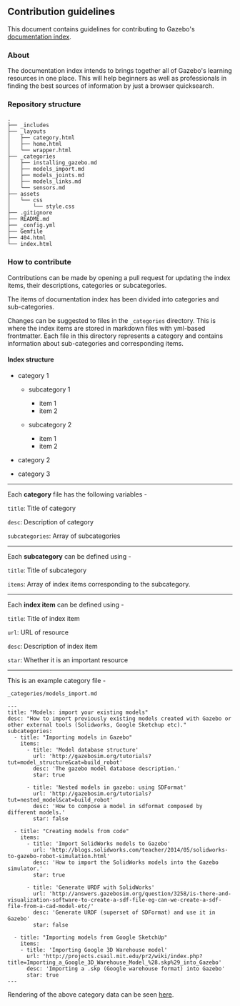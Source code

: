 ## Contribution guidelines

This document contains guidelines for contributing to Gazebo's [documentation index](https://osrf.github.io/gz-bigindex/). 

### About

The documentation index intends to brings together all of Gazebo's learning resources in one place. This will help beginners as well as professionals in finding the best sources of information by just a browser quicksearch.

### Repository structure

```
.
├── _includes
├── _layouts
│   ├── category.html
│   ├── home.html
│   └── wrapper.html
├── _categories
│   ├── installing_gazebo.md
│   ├── models_import.md
│   ├── models_joints.md
│   ├── models_links.md
│   └── sensors.md
├── assets
│   └── css
│       └── style.css
├── .gitignore
├── README.md
├── _config.yml
├── Gemfile
├── 404.html
└── index.html
```



### How to contribute

Contributions can be made by opening a pull request for updating the index items, their descriptions, categories or subcategories.

The items of documentation index has been divided into categories and sub-categories.

Changes can be suggested to files in the ```_categories``` directory. This is where the index items are stored in markdown files with yml-based frontmatter. Each file in this directory represents a category and contains information about sub-categories and corresponding items.

#### Index structure

- category 1
    - subcategory 1
        - item 1 
        - item 2

    - subcategory 2
        - item 1 
        - item 2

- category 2 
- category 3
---

Each **category** file has the following variables -

```title```: Title of category

```desc```: Description of category

```subcategories```: Array of subcategories

---

Each **subcategory** can be defined using -

```title```: Title of subcategory

```items```: Array of index items corresponding to the subcategory.

---

Each **index item** can be defined using -

```title```: Title of index item

```url```: URL of resource

```desc```: Description of index item

```star```: Whether it is an important resource

---

This is an example category file -

```_categories/models_import.md```
```
---
title: "Models: import your existing models"
desc: "How to import previously existing models created with Gazebo or other external tools (Solidworks, Google Sketchup etc)."
subcategories: 
  - title: "Importing models in Gazebo"
    items: 
      - title: 'Model database structure'
        url: 'http://gazebosim.org/tutorials?tut=model_structure&cat=build_robot'
        desc: 'The gazebo model database description.'
        star: true

      - title: 'Nested models in gazebo: using SDFormat'
        url: 'http://gazebosim.org/tutorials?tut=nested_model&cat=build_robot'
        desc: 'How to compose a model in sdformat composed by different models.'
        star: false 

  - title: "Creating models from code"
    items: 
      - title: 'Import SolidWorks models to Gazebo'
        url: 'http://blogs.solidworks.com/teacher/2014/05/solidworks-to-gazebo-robot-simulation.html'
        desc: 'How to import the SolidWorks models into the Gazebo simulator.'
        star: true

      - title: 'Generate URDF with SolidWorks'
        url: 'http://answers.gazebosim.org/question/3258/is-there-and-visualization-software-to-create-a-sdf-file-eg-can-we-create-a-sdf-file-from-a-cad-model-etc/'
        desc: 'Generate URDF (superset of SDFormat) and use it in Gazebo'
        star: false

  - title: "Importing models from Google SketchUp"
    items: 
    - title: 'Importing Google 3D Warehouse model'
      url: 'http://projects.csail.mit.edu/pr2/wiki/index.php?title=Importing_a_Google_3D_Warehouse_Model_%28.skp%29_into_Gazebo'
      desc: 'Importing a .skp (Google warehouse format) into Gazebo'
      star: true
---
```

Rendering of the above category data can be seen [here](https://osrf.github.io/gz-bigindex/categories/models_import.html).

